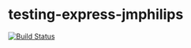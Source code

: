 # testing-express-jmphilips

[![Build Status](https://travis-ci.org/jmphilips/testing-express-jmphilips.svg?branch=master)](https://travis-ci.org/jmphilips/testing-express-jmphilips)